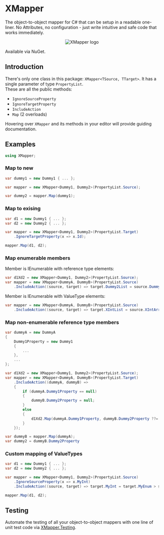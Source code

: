 # XMapper

The object-to-object mapper for C# that can be setup in a readable one-liner. No Attributes, no configuration - just write intuitive and safe code that works immediately.
<p align="center">
    <img src="https://avatars.githubusercontent.com/u/103217522?s=150&v=4" alt="XMapper logo"/>
</p>

Available via NuGet.

## Introduction
There's only one class in this package: `XMapper<TSource, TTarget>`. It has a single parameter of type `PropertyList`.<br />
These are all the public methods:

- `IgnoreSourceProperty`
- `IgnoreTargetProperty`
- `IncludeAction`
- `Map` (2 overloads)

Hovering over `XMapper` and its methods in your editor will provide guiding documentation.

## Examples
```csharp
using XMapper;
```

### Map to new
```csharp
var dummy1 = new Dummy1 { ... };

var mapper = new XMapper<Dummy1, Dummy2>(PropertyList.Source);

var dummy2 = mapper.Map(dummy1);
```

### Map to exising
```csharp
var d1 = new Dummy1 { ... };
var d2 = new Dummy2 { ... };

var mapper = new XMapper<Dummy1, Dummy2>(PropertyList.Target)
    .IgnoreTargetProperty(x => x.Id);

mapper.Map(d1, d2);
```

### Map enumerable members
Member is IEnumerable with reference type elements:
```csharp
var d1Xd2 = new XMapper<Dummy1, Dummy2>(PropertyList.Source);
var mapper = new XMapper<DummyA, DummyB>(PropertyList.Source)
    .IncludeAction((source, target) => target.Dummy2List = source.Dummy1Array?.Select(x => d1Xd2.Map(x)).ToList());
```
Member is IEnumerable with ValueType elements:
```csharp
var mapper = new XMapper<DummyA, DummyB>(PropertyList.Source)
    .IncludeAction((source, target) => target.XIntList = source.XIntArray?.ToList());
```

### Map non-enumerable reference type members
```csharp
var dummyA = new DummyA
{
    Dummy1Property = new Dummy1
    {
        ...
    },
    ...
};

var d1Xd2 = new XMapper<Dummy1, Dummy2>(PropertyList.Source);
var mapper = new XMapper<DummyA, DummyB>(PropertyList.Target)
    .IncludeAction((dummyA, dummyB) =>
    {
        if (dummyA.Dummy1Property == null)
        {
            dummyB.Dummy2Property = null;
        }
        else
        {
            d1Xd2.Map(dummyA.Dummy1Property, dummyB.Dummy2Property ??= new());
        }
    });

var dummyB = mapper.Map(dummyA);
var dummy2 = dummyB.Dummy2Property
```

### Custom mapping of ValueTypes
```csharp
var d1 = new Dummy1 { ... };
var d2 = new Dummy2 { ... };

var mapper = new XMapper<Dummy1, Dummy2>(PropertyList.Source)
    .IgnoreSourceProperty(x => x.MyInt)
    .IncludeAction((source, target) => target.MyInt = target.MyEnum > someValue ? null : target.MyInt = source.Number * 10);

mapper.Map(d1, d2);
```

## Testing

Automate the testing of all your object-to-object mappers with one line of unit test code via [XMapper.Testing](https://github.com/XMapper/XMapper.Testing).
